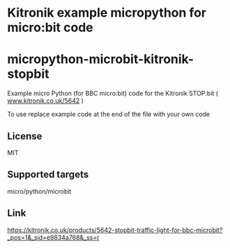 # Kitronik example micropython for micro:bit code
# micropython-microbit-kitronik-stopbit
Example micro Python (for BBC micro:bit) code for the Kitronik STOP:bit ( www.kitronik.co.uk/5642 )

To use replace example code at the end of the file with your own code

## License

MIT

## Supported targets
micro/python/microbit

## Link

https://kitronik.co.uk/products/5642-stopbit-traffic-light-for-bbc-microbit?_pos=1&_sid=e9834a768&_ss=r
